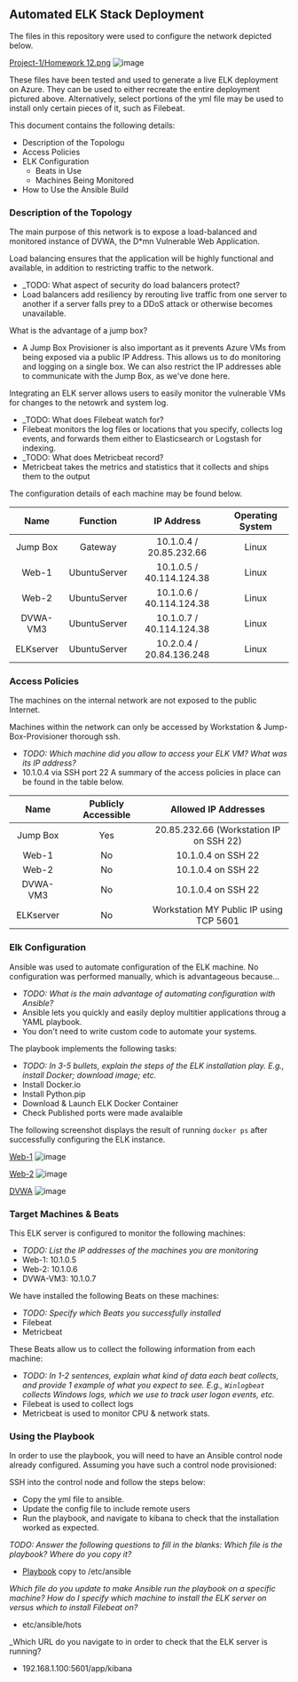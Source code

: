 ## Automated ELK Stack Deployment

The files in this repository were used to configure the network depicted below.

[Project-1/Homework 12.png](https://github.com/V-Creative/Project-1/blob/0dc7a5a4e88d4c171c65d50da93f579d138008e6/Homework%2012.png)
![image](https://user-images.githubusercontent.com/91346174/174458811-1f94116d-3375-41f0-b34d-e486cd83394a.png)


These files have been tested and used to generate a live ELK deployment on Azure. They can be used to either recreate the entire deployment pictured above. Alternatively, select portions of the yml file may be used to install only certain pieces of it, such as Filebeat.


This document contains the following details:
- Description of the Topologu
- Access Policies
- ELK Configuration
  - Beats in Use
  - Machines Being Monitored
- How to Use the Ansible Build


### Description of the Topology

The main purpose of this network is to expose a load-balanced and monitored instance of DVWA, the D*mn Vulnerable Web Application.

Load balancing ensures that the application will be highly functional and available, in addition to restricting traffic to the network.
- _TODO: What aspect of security do load balancers protect? 
 - Load balancers add resiliency by rerouting live traffic from one server to another if a server falls prey to a DDoS attack or otherwise becomes unavailable.

What is the advantage of a jump box?
- A Jump Box Provisioner is also important as it prevents Azure VMs from being exposed via a public IP Address. This allows us to do monitoring and logging on a single box. We can also restrict the IP addresses able to communicate with the Jump Box, as we've done here.

Integrating an ELK server allows users to easily monitor the vulnerable VMs for changes to the netowrk and system log.
- _TODO: What does Filebeat watch for?
 - Filebeat monitors the log files or locations that you specify, collects log events, and forwards them either to Elasticsearch or Logstash for indexing.
- _TODO: What does Metricbeat record?
 - Metricbeat takes the metrics and statistics that it collects and ships them to the output

The configuration details of each machine may be found below.

|    Name   |   Function   |        IP Address        | Operating System |
|:---------:|:------------:|:------------------------:|:----------------:|
| Jump Box  | Gateway      | 10.1.0.4 / 20.85.232.66  | Linux            |
| Web-1     | UbuntuServer | 10.1.0.5 / 40.114.124.38 | Linux            |
| Web-2     | UbuntuServer | 10.1.0.6 / 40.114.124.38 | Linux            |
| DVWA-VM3  | UbuntuServer | 10.1.0.7 / 40.114.124.38 | Linux            |
| ELKserver | UbuntuServer | 10.2.0.4 / 20.84.136.248 | Linux            |

### Access Policies

The machines on the internal network are not exposed to the public Internet. 


Machines within the network can only be accessed by Workstation & Jump-Box-Provisioner thorough ssh.
- _TODO: Which machine did you allow to access your ELK VM? What was its IP address?_
- 10.1.0.4 via SSH port 22
A summary of the access policies in place can be found in the table below.

|    Name   | Publicly Accessible |           Allowed IP Addresses          |
|:---------:|:-------------------:|:---------------------------------------:|
| Jump Box  | Yes                 | 20.85.232.66 (Workstation IP on SSH 22) |
| Web-1     | No                  | 10.1.0.4 on SSH 22                      |
| Web-2     | No                  | 10.1.0.4 on SSH 22                      |
| DVWA-VM3  | No                  | 10.1.0.4 on SSH 22                      |
| ELKserver | No                  | Workstation MY Public IP using TCP 5601 |


### Elk Configuration

Ansible was used to automate configuration of the ELK machine. No configuration was performed manually, which is advantageous because...
- _TODO: What is the main advantage of automating configuration with Ansible?_
- Ansible lets you quickly and easily deploy multitier applications throug a YAML playbook.
- You don't need to write custom code to automate your systems.

The playbook implements the following tasks:
- _TODO: In 3-5 bullets, explain the steps of the ELK installation play. E.g., install Docker; download image; etc._
- Install Docker.io
- Install Python.pip
- Download & Launch ELK Docker Container
- Check Published ports were made avalaible

The following screenshot displays the result of running `docker ps` after successfully configuring the ELK instance.

[Web-1](https://github.com/V-Creative/Project-1/blob/cc14de7c498302d9bf29296c263d2801505f365f/docker_ps_web1png)
![image](https://user-images.githubusercontent.com/91346174/174459748-b160a7e8-6ea6-49d5-961c-1c0955f2079e.png)


[Web-2](https://github.com/V-Creative/Project-1/blob/cc14de7c498302d9bf29296c263d2801505f365f/docker_ps_web2.png)
![image](https://user-images.githubusercontent.com/91346174/174459750-921a3b41-01e3-4f00-ae00-7c720be405ab.png)


[DVWA](https://github.com/V-Creative/Project-1/blob/cc14de7c498302d9bf29296c263d2801505f365f/docker_ps_dvwa.png)
![image](https://user-images.githubusercontent.com/91346174/174459744-c8d100a1-2310-4e6f-9883-f510c8dc75a1.png)



### Target Machines & Beats
This ELK server is configured to monitor the following machines:
- _TODO: List the IP addresses of the machines you are monitoring_
- Web-1: 10.1.0.5
- Web-2: 10.1.0.6
- DVWA-VM3: 10.1.0.7

We have installed the following Beats on these machines:
- _TODO: Specify which Beats you successfully installed_
- Filebeat
- Metricbeat

These Beats allow us to collect the following information from each machine:
- _TODO: In 1-2 sentences, explain what kind of data each beat collects, and provide 1 example of what you expect to see. E.g., `Winlogbeat` collects Windows logs, which we use to track user logon events, etc._
- Filebeat is used to collect logs 
- Metricbeat is used to monitor CPU & network stats.

### Using the Playbook
In order to use the playbook, you will need to have an Ansible control node already configured. Assuming you have such a control node provisioned: 

SSH into the control node and follow the steps below:
- Copy the yml file to ansible.
- Update the config file to include remote users
- Run the playbook, and navigate to kibana to check that the installation worked as expected.

_TODO: Answer the following questions to fill in the blanks:_
 _Which file is the playbook? Where do you copy it?_
- [Playbook](https://github.com/V-Creative/Project-1/blob/48ad78aa94c78581810183cd979b2a2d7d558757/Ansible/Docker/playbook.yml)
 copy to /etc/ansible
 
 _Which file do you update to make Ansible run the playbook on a specific machine? How do I specify which machine to install the ELK server on versus which to install Filebeat on?_
- etc/ansible/hots

 _Which URL do you navigate to in order to check that the ELK server is running?
- 192.168.1.100:5601/app/kibana

